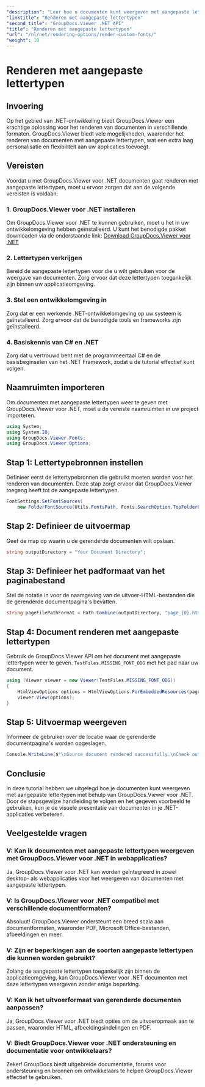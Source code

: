 ```yaml
---
"description": "Leer hoe u documenten kunt weergeven met aangepaste lettertypen met GroupDocs.Viewer voor .NET. Verbeter visuele presentaties moeiteloos."
"linktitle": "Renderen met aangepaste lettertypen"
"second_title": "GroupDocs.Viewer .NET API"
"title": "Renderen met aangepaste lettertypen"
"url": "/nl/net/rendering-options/render-custom-fonts/"
"weight": 18
---
```


# Renderen met aangepaste lettertypen

## Invoering
Op het gebied van .NET-ontwikkeling biedt GroupDocs.Viewer een krachtige oplossing voor het renderen van documenten in verschillende formaten. GroupDocs.Viewer biedt vele mogelijkheden, waaronder het renderen van documenten met aangepaste lettertypen, wat een extra laag personalisatie en flexibiliteit aan uw applicaties toevoegt.
## Vereisten
Voordat u met GroupDocs.Viewer voor .NET documenten gaat renderen met aangepaste lettertypen, moet u ervoor zorgen dat aan de volgende vereisten is voldaan:
### 1. GroupDocs.Viewer voor .NET installeren
Om GroupDocs.Viewer voor .NET te kunnen gebruiken, moet u het in uw ontwikkelomgeving hebben geïnstalleerd. U kunt het benodigde pakket downloaden via de onderstaande link:
[Download GroupDocs.Viewer voor .NET](https://releases.groupdocs.com/viewer/net/)
### 2. Lettertypen verkrijgen
Bereid de aangepaste lettertypen voor die u wilt gebruiken voor de weergave van documenten. Zorg ervoor dat deze lettertypen toegankelijk zijn binnen uw applicatieomgeving.
### 3. Stel een ontwikkelomgeving in
Zorg dat er een werkende .NET-ontwikkelomgeving op uw systeem is geïnstalleerd. Zorg ervoor dat de benodigde tools en frameworks zijn geïnstalleerd.
### 4. Basiskennis van C# en .NET
Zorg dat u vertrouwd bent met de programmeertaal C# en de basisbeginselen van het .NET Framework, zodat u de tutorial effectief kunt volgen.

## Naamruimten importeren
Om documenten met aangepaste lettertypen weer te geven met GroupDocs.Viewer voor .NET, moet u de vereiste naamruimten in uw project importeren.

```csharp
using System;
using System.IO;
using GroupDocs.Viewer.Fonts;
using GroupDocs.Viewer.Options;
```

## Stap 1: Lettertypebronnen instellen
Definieer eerst de lettertypebronnen die gebruikt moeten worden voor het renderen van documenten. Deze stap zorgt ervoor dat GroupDocs.Viewer toegang heeft tot de aangepaste lettertypen.
```csharp
FontSettings.SetFontSources(
    new FolderFontSource(Utils.FontsPath, Fonts.SearchOption.TopFolderOnly));
```
## Stap 2: Definieer de uitvoermap
Geef de map op waarin u de gerenderde documenten wilt opslaan.
```csharp
string outputDirectory = "Your Document Directory";
```
## Stap 3: Definieer het padformaat van het paginabestand
Stel de notatie in voor de naamgeving van de uitvoer-HTML-bestanden die de gerenderde documentpagina's bevatten.
```csharp
string pageFilePathFormat = Path.Combine(outputDirectory, "page_{0}.html");
```
## Stap 4: Document renderen met aangepaste lettertypen
Gebruik de GroupDocs.Viewer API om het document met aangepaste lettertypen weer te geven. `TestFiles.MISSING_FONT_ODG` met het pad naar uw document.
```csharp
using (Viewer viewer = new Viewer(TestFiles.MISSING_FONT_ODG))
{
    HtmlViewOptions options = HtmlViewOptions.ForEmbeddedResources(pageFilePathFormat);
    viewer.View(options);
}
```
## Stap 5: Uitvoermap weergeven
Informeer de gebruiker over de locatie waar de gerenderde documentpagina's worden opgeslagen.
```csharp
Console.WriteLine($"\nSource document rendered successfully.\nCheck output in {outputDirectory}.");
```

## Conclusie
In deze tutorial hebben we uitgelegd hoe je documenten kunt weergeven met aangepaste lettertypen met behulp van GroupDocs.Viewer voor .NET. Door de stapsgewijze handleiding te volgen en het gegeven voorbeeld te gebruiken, kun je de visuele presentatie van documenten in je .NET-applicaties verbeteren.
## Veelgestelde vragen
### V: Kan ik documenten met aangepaste lettertypen weergeven met GroupDocs.Viewer voor .NET in webapplicaties?
Ja, GroupDocs.Viewer voor .NET kan worden geïntegreerd in zowel desktop- als webapplicaties voor het weergeven van documenten met aangepaste lettertypen.
### V: Is GroupDocs.Viewer voor .NET compatibel met verschillende documentformaten?
Absoluut! GroupDocs.Viewer ondersteunt een breed scala aan documentformaten, waaronder PDF, Microsoft Office-bestanden, afbeeldingen en meer.
### V: Zijn er beperkingen aan de soorten aangepaste lettertypen die kunnen worden gebruikt?
Zolang de aangepaste lettertypen toegankelijk zijn binnen de applicatieomgeving, kan GroupDocs.Viewer voor .NET documenten met deze lettertypen weergeven zonder enige beperking.
### V: Kan ik het uitvoerformaat van gerenderde documenten aanpassen?
Ja, GroupDocs.Viewer voor .NET biedt opties om de uitvoeropmaak aan te passen, waaronder HTML, afbeeldingsindelingen en PDF.
### V: Biedt GroupDocs.Viewer voor .NET ondersteuning en documentatie voor ontwikkelaars?
Zeker! GroupDocs biedt uitgebreide documentatie, forums voor ondersteuning en bronnen om ontwikkelaars te helpen GroupDocs.Viewer effectief te gebruiken.